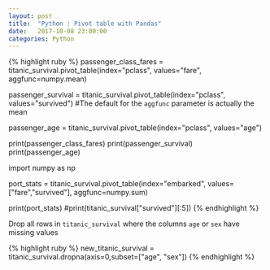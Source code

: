 ```yaml
---
layout: post
title:  "Python : Pivot table with Pandas"
date:   2017-10-08 23:00:00
categories: Python
---
```


{% highlight ruby %}
passenger_class_fares = titanic_survival.pivot_table(index="pclass", values="fare", aggfunc=numpy.mean)

passenger_survival = titanic_survival.pivot_table(index="pclass", values="survived") #The default for the `aggfunc` parameter is actually the mean

passenger_age = titanic_survival.pivot_table(index="pclass", values="age")

print(passenger_class_fares)
print(passenger_survival)
print(passenger_age)

import numpy as np

port_stats = titanic_survival.pivot_table(index="embarked", values=["fare","survived"], aggfunc=numpy.sum)

print(port_stats) #print(titanic_survival["survived"][:5])
{% endhighlight %}

Drop all rows in `titanic_survival` where the columns `age` or `sex` have missing values

{% highlight ruby %}
new_titanic_survival = titanic_survival.dropna(axis=0,subset=["age", "sex"])
{% endhighlight %}